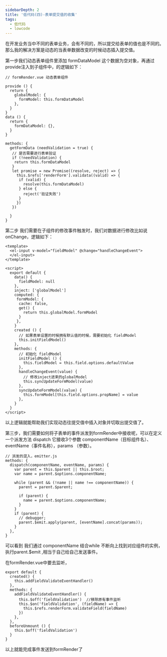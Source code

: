 ```yaml
---
sidebarDepth: 2
title: '低代码(四)-表单提交值的收集'
tags: 
  - 低代码
  - lowcode
---
```


在开发业务当中不同的表单业务，会有不同的，所以提交给表单的值也是不同的。那么我的解决方案是动态的当表单数据改变的时候动态插入提交值。

第一步我们动态表单组件里添加 formDataModel 这个数据为空对象，再通过provide注入到子组件中，的逻辑如下：
```
// formRender.vue 动态表单组件

provide () {
  return {
    globalModel: {
      formModel: this.formDataModel
    },
  }
}
data () {
  return {
    formDataModel: {},
  }
}

methods: {
  getFormData (needValidation = true) {
   // 是否需要进行表单验证
   if (!needValidation) {
    return this.formDataModel
   }
   let promise = new Promise((resolve, reject) => {
     this.$refs['renderForm'].validata((valid) => {
      if (valid) {
        resolve(this.formDataModel)
      } else {
        reject('验证失败')
      }
     })
   })
   
  }
}
```

第二步 我们需要在子组件的修改事件触发时，我们对数据进行修改比如说 onChange，逻辑如下：

```
<template>
  <el-input v-model="fieldModel" @change="handleChangeEvent">
  </el-input>
</template>

<script>
  export default {
    data() {
      fieldModel: null
    },
    inject: ['globalModel']
    computed: {
     formModel: {
      cache: false,
      get() {
        return this.globalModel.formModel
      }
     },
    }
    created () {
      // 如果表单设置的时候拥有默认值的时候，需要初始化 fieldModel
      this.initFieldModel()
    },
    methods: {
      // 初始化 fieldModel
      initFieldModel () {
        this.fieldModel = this.field.options.defaultValue
      },
      handleChangeEvent(value) { 
        // 修改inject进来的globalModel
        this.syncUpdateFormModel(value)
      },
      syncUpdateFormModel(value) {
        this.formModel[this.field.options.propName] = value
      },
    }
  }
</script>
```

以上逻辑就能帮助我们实现动态往提交值中插入对象并切取出提交值了。

第三步，我们需要如何将子表单的事件派发到formRender中接收呢，可以在定义一个派发方法 dispatch 它接收3个参数 componentName（目标组件名）、eventName（事件名称），params （参数）。

```
// 派发的混入，emitter.js
methods: {
  dispatch(componentName, eventName, params) {
    var parent = this.$parent || this.$root;
    var name = parent.$options.componentName;

    while (parent && (!name || name !== componentName)) {
      parent = parent.$parent;

      if (parent) {
        name = parent.$options.componentName;
      }
    }
    if (parent) {
      // debugger;
      parent.$emit.apply(parent, [eventName].concat(params));
    }
  },
}
```
可以看到 我们通过 componentName 结合while 不断向上找到对应组件的实例，执行parent.$emit ,相当于自己给自己发送事件。

在formRender.vue中要去监听，

```
export default {
  created() {
    this.addFieldValidateEventHandler()
  },
  methods: {
    addFieldValidateEventHandler() {
      this.$off('fieldValidation')  //移除原有事件监听
      this.$on('fieldValidation', (fieldName) => {
        this.$refs.renderForm.validateField(fieldName)
      })
    },
  },
  beforeUnmount () {
    this.$off('fieldValidation') 
  }
}
```
以上就能完成事件发送到formRender了



